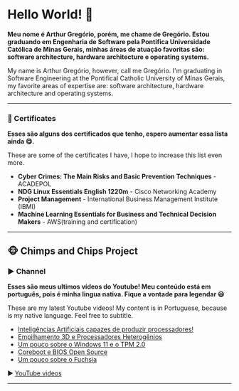# Hello World! 👋

__Meu nome é Arthur Gregório, porém, me chame de Gregório. Estou graduando em Engenharia de Software pela Pontifica Universidade Católica de Minas Gerais, minhas áreas de atuação favoritas são: software architecture, hardware architecture e operating systems.__

My name is Arthur Gregório, however, call me Gregório. I'm graduating in Software Engineering at the Pontifical Catholic University of Minas Gerais, my favorite areas of expertise are: software architecture, hardware architecture and operating systems.

___
### 📜 Certificates

__Esses são alguns dos certificados que tenho, espero aumentar essa lista ainda 😋.__

These are some of the certificates I have, I hope to increase this list even more.

- **Cyber Crimes: The Main Risks and Basic Prevention Techniques** - ACADEPOL
- **NDG Linux Essentials English 1220m** - Cisco Networking Academy
- **Project Management** - International Business Management Institute (IBMI)
- **Machine Learning Essentials for Business and Technical Decision Makers** - AWS(training and certification)

___

## 🐵 Chimps and Chips Project

### ▶️ Channel

__Esses são meus ultimos vídeos do Youtube! Meu conteúdo está em português, pois é minha lingua nativa. Fique a vontade para legendar 😃__

These are my latest Youtube videos! My content is in Portuguese, because is my native language. Feel free to subtitle.

<!-- YOUTUBE-VIDEOS-LIST:START -->
- [Inteligências Artificiais capazes de produzir processadores!](https://www.youtube.com/watch?v=UxinZr_1L4s)
- [Empilhamento 3D e Processadores Heterogênios](https://www.youtube.com/watch?v=eL-QkE1kCR4)
- [Um pouco sobre o Windows 11 e o TPM 2.0](https://www.youtube.com/watch?v=X5EqVyEAt5g)
- [Coreboot e BIOS Open Source](https://www.youtube.com/watch?v=Zl_XYfAyNc0)
- [Um pouco sobre o Fuchsia](https://www.youtube.com/watch?v=VljXKZldRJU)
<!-- YOUTUBE-VIDEOS-LIST:END -->

▶ [YouTube videos](https://www.youtube.com/channel/UCAlswkPpSbd4ip_oGcTQZWg?sub_confirmation=1)

___
